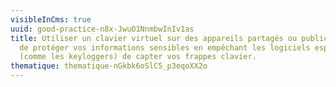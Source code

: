 ```yaml
---
visibleInCms: true
uuid: good-practice-n8x-JwuO1NnmbwInIv1as
title: Utiliser un clavier virtuel sur des appareils partagés ou publics permet
  de protéger vos informations sensibles en empêchant les logiciels espions
  (comme les keyloggers) de capter vos frappes clavier.
thematique: thematique-nGkbk6oSlC5_p3eqoXX2o
---
```

